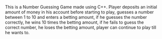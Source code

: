 This is a Number Guessing Game made using C++. Player deposits an initial amount of money in his account before starting to play, guesses a number between 1 to 10 and enters a betting amount, if he guesses the number correctly, he wins 10 times the betting amount, if he fails to guess the correct number, he loses the betting amount, player can continue to play till he wants to. 
